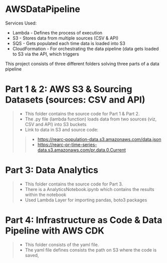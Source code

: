 # AWSDataPipeline

Services Used:
- Lambda - Defines the process of execution
- S3 - Stores data from multiple sources (CSV & API)
- SQS - Gets populated each time data is loaded into S3
- CloudFormation - For orchestrating the data pipeline (data gets loaded to S3 via the API, which triggers  

This project consists of three different folders solving three parts of a data pipeline
# Part 1 & 2: AWS S3 & Sourcing Datasets (sources: CSV and API)
> - This folder contains the source code for Part 1 & Part 2.
> - The .py file (lambda function) loads data from two sources (viz, CSV and API) into S3 buckets
> - Link to data in S3 and source code:
>> - https://rearc-population-data.s3.amazonaws.com/data.json
>> - https://rearc-pr-time-series-data.s3.amazonaws.com/pr.data.0.Current

# Part 3: Data Analytics
> - This folder contains the source code for Part 3.
> - There is a AnalyticsNotebook.ipynb which contains the results within the notebook
> - Used Lambda Layer for importing pandas, boto3 packages

# Part 4: Infrastructure as Code & Data Pipeline with AWS CDK
> - This folder consists of the yaml file.
> - The yaml file defines consists the path on S3 where the code is saved, 
> 




